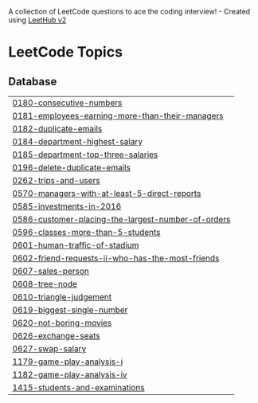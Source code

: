 A collection of LeetCode questions to ace the coding interview! - Created using [LeetHub v2](https://github.com/arunbhardwaj/LeetHub-2.0)
<!---LeetCode Topics Start-->
# LeetCode Topics
## Database
|  |
| ------- |
| [0180-consecutive-numbers](https://github.com/BhanuPrakash000/Leetcode_Problems/tree/master/0180-consecutive-numbers) |
| [0181-employees-earning-more-than-their-managers](https://github.com/BhanuPrakash000/Leetcode_Problems/tree/master/0181-employees-earning-more-than-their-managers) |
| [0182-duplicate-emails](https://github.com/BhanuPrakash000/Leetcode_Problems/tree/master/0182-duplicate-emails) |
| [0184-department-highest-salary](https://github.com/BhanuPrakash000/Leetcode_Problems/tree/master/0184-department-highest-salary) |
| [0185-department-top-three-salaries](https://github.com/BhanuPrakash000/Leetcode_Problems/tree/master/0185-department-top-three-salaries) |
| [0196-delete-duplicate-emails](https://github.com/BhanuPrakash000/Leetcode_Problems/tree/master/0196-delete-duplicate-emails) |
| [0262-trips-and-users](https://github.com/BhanuPrakash000/Leetcode_Problems/tree/master/0262-trips-and-users) |
| [0570-managers-with-at-least-5-direct-reports](https://github.com/BhanuPrakash000/Leetcode_Problems/tree/master/0570-managers-with-at-least-5-direct-reports) |
| [0585-investments-in-2016](https://github.com/BhanuPrakash000/Leetcode_Problems/tree/master/0585-investments-in-2016) |
| [0586-customer-placing-the-largest-number-of-orders](https://github.com/BhanuPrakash000/Leetcode_Problems/tree/master/0586-customer-placing-the-largest-number-of-orders) |
| [0596-classes-more-than-5-students](https://github.com/BhanuPrakash000/Leetcode_Problems/tree/master/0596-classes-more-than-5-students) |
| [0601-human-traffic-of-stadium](https://github.com/BhanuPrakash000/Leetcode_Problems/tree/master/0601-human-traffic-of-stadium) |
| [0602-friend-requests-ii-who-has-the-most-friends](https://github.com/BhanuPrakash000/Leetcode_Problems/tree/master/0602-friend-requests-ii-who-has-the-most-friends) |
| [0607-sales-person](https://github.com/BhanuPrakash000/Leetcode_Problems/tree/master/0607-sales-person) |
| [0608-tree-node](https://github.com/BhanuPrakash000/Leetcode_Problems/tree/master/0608-tree-node) |
| [0610-triangle-judgement](https://github.com/BhanuPrakash000/Leetcode_Problems/tree/master/0610-triangle-judgement) |
| [0619-biggest-single-number](https://github.com/BhanuPrakash000/Leetcode_Problems/tree/master/0619-biggest-single-number) |
| [0620-not-boring-movies](https://github.com/BhanuPrakash000/Leetcode_Problems/tree/master/0620-not-boring-movies) |
| [0626-exchange-seats](https://github.com/BhanuPrakash000/Leetcode_Problems/tree/master/0626-exchange-seats) |
| [0627-swap-salary](https://github.com/BhanuPrakash000/Leetcode_Problems/tree/master/0627-swap-salary) |
| [1179-game-play-analysis-i](https://github.com/BhanuPrakash000/Leetcode_Problems/tree/master/1179-game-play-analysis-i) |
| [1182-game-play-analysis-iv](https://github.com/BhanuPrakash000/Leetcode_Problems/tree/master/1182-game-play-analysis-iv) |
| [1415-students-and-examinations](https://github.com/BhanuPrakash000/Leetcode_Problems/tree/master/1415-students-and-examinations) |
<!---LeetCode Topics End-->